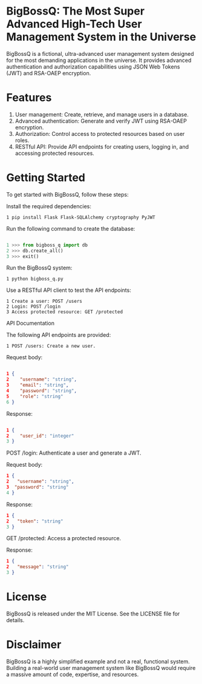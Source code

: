 # BigBossQ: The Most Super Advanced High-Tech User Management System in the Universe

BigBossQ is a fictional, ultra-advanced user management system designed for the most demanding applications in the universe. It provides advanced authentication and authorization capabilities using JSON Web Tokens (JWT) and RSA-OAEP encryption.

# Features

1. User management: Create, retrieve, and manage users in a database.
2. Advanced authentication: Generate and verify JWT using RSA-OAEP encryption.
3. Authorization: Control access to protected resources based on user roles.
4. RESTful API: Provide API endpoints for creating users, logging in, and accessing protected resources.

# Getting Started

To get started with BigBossQ, follow these steps:

Install the required dependencies:

```
1 pip install Flask Flask-SQLAlchemy cryptography PyJWT
```

Run the following command to create the database:

```python

1 >>> from bigboss_q import db
2 >>> db.create_all()
3 >>> exit()
```

Run the BigBossQ system:

```
1 python bigboss_q.py
```

Use a RESTful API client to test the API endpoints:

```
1 Create a user: POST /users
2 Login: POST /login
3 Access protected resource: GET /protected
```

API Documentation

The following API endpoints are provided:

```
1 POST /users: Create a new user.
```

Request body:

```json

1 {
2    "username": "string",
3    "email": "string",
4    "password": "string",
5    "role": "string"
6 }
```

Response:

```json

1 {
2    "user_id": "integer"
3 }
```

POST /login: Authenticate a user and generate a JWT.

Request body:

```json
1 {
2   "username": "string",
3  "password": "string"
4 }
```

Response:

```json
1 {
2   "token": "string"
3 }
```

GET /protected: Access a protected resource.

Response:

```json
1 {
2   "message": "string"
3 }
```

# License

BigBossQ is released under the MIT License. See the LICENSE file for details.

# Disclaimer

BigBossQ is a highly simplified example and not a real, functional system. Building a real-world user management system like BigBossQ would require a massive amount of code, expertise, and resources.
